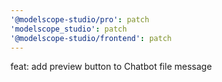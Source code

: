 ```yaml
---
'@modelscope-studio/pro': patch
'modelscope_studio': patch
'@modelscope-studio/frontend': patch
---
```


feat: add preview button to Chatbot file message
